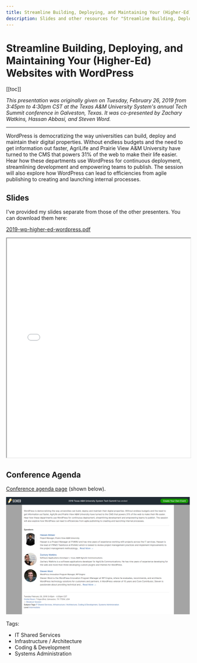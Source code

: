 ```yaml
---
title: Streamline Building, Deploying, and Maintaining Your (Higher-Ed) Websites with WordPress
description: Slides and other resources for "Streamline Building, Deploying, and Maintaining Your (Higher-Ed) Websites with WordPress" which I co-presented in 2019 at the Texas A&M University System's annual Tech Summit conference.
---
```


# Streamline Building, Deploying, and Maintaining Your (Higher-Ed) Websites with WordPress

[[toc]]

_This presentation was originally given on Tuesday, February 26, 2019 from 3:45pm to 4:30pm CST at the Texas A&M University System's annual Tech Summit conference in Galveston, Texas. It was co-presented by Zachary Watkins, Hassan Abbasi, and Steven Word._

---

WordPress is democratizing the way universities can build, deploy and maintain their digital properties. Without endless budgets and the need to get information out faster, AgriLife and Prairie View A&M University have turned to the CMS that powers 31% of the web to make their life easier. Hear how these departments use WordPress for continuous deployment, streamlining development and empowering teams to publish. The session will also explore how WordPress can lead to efficiencies from agile publishing to creating and launching internal processes.

## Slides

I've provided my slides separate from those of the other presenters. You can download them here:

[2019-wp-higher-ed-wordpress.pdf](/presentations/2019-wp-higher-ed-wordpress.pdf)

<iframe src="/presentations/2019-wp-higher-ed-wordpress.pdf" width="100%" height="600px">
  <p>This browser does not support PDFs. Please download the PDF to view it: <a href="/presentations/2019-wp-higher-ed-wordpress.pdf">Download PDF</a>.</p>
</iframe>

## Conference Agenda

[Conference agenda page](https://techsummit.sched.com/event/IRJ6/streamline-building-deploying-and-maintaining-your-higher-ed-websites-with-wordpress) (shown below).

![Screenshot](./screenshot.png)

Tags:

- IT Shared Services
- Infrastructure / Architecture
- Coding & Development
- Systems Administration
